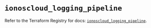 # `ionoscloud_logging_pipeline`

Refer to the Terraform Registry for docs: [`ionoscloud_logging_pipeline`](https://registry.terraform.io/providers/ionos-cloud/ionoscloud/6.7.13/docs/resources/logging_pipeline).
